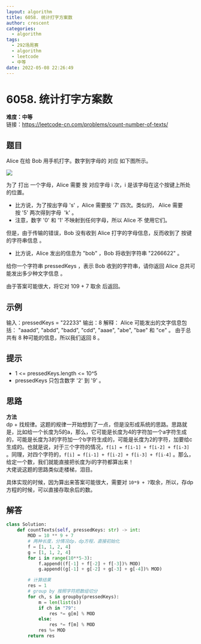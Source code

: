 ```yaml
---
layout: algorithm
title: 6058. 统计打字方案数
author: crescent
categories:
  - algorithm
tags:
  - 292场周赛
  - algorithm
  - leetcode
  - 中等
date: 2022-05-08 22:26:49
---
```

# 6058. 统计打字方案数
**难度：中等**  
链接：https://leetcode-cn.com/problems/count-number-of-texts/
## 题目
Alice 在给 Bob 用手机打字。数字到字母的 对应 如下图所示。

![](https://assets.leetcode.com/uploads/2022/03/15/1200px-telephone-keypad2svg.png)

为了 打出 一个字母，Alice 需要 按 对应字母 i 次，i 是该字母在这个按键上所处的位置。

+ 比方说，为了按出字母 's' ，Alice 需要按 '7' 四次。类似的， Alice 需要按 '5' 两次得到字母  'k' 。
+ 注意，数字 '0' 和 '1' 不映射到任何字母，所以 Alice 不 使用它们。


但是，由于传输的错误，Bob 没有收到 Alice 打字的字母信息，反而收到了 按键的字符串信息 。

+ 比方说，Alice 发出的信息为 "bob" ，Bob 将收到字符串 "2266622" 。


给你一个字符串 pressedKeys ，表示 Bob 收到的字符串，请你返回 Alice 总共可能发出多少种文字信息 。

由于答案可能很大，将它对 109 + 7 取余 后返回。


## 示例
输入：pressedKeys = "22233"
输出：8
解释：
Alice 可能发出的文字信息包括：
"aaadd", "abdd", "badd", "cdd", "aaae", "abe", "bae" 和 "ce" 。
由于总共有 8 种可能的信息，所以我们返回 8 。


## 提示
+ 1 <= pressedKeys.length <= 10^5
+ pressedKeys 只包含数字 '2' 到 '9' 。

## 思路
**方法**  
dp + 找规律。这题的规律一开始想到了一点，但是没形成系统的思路。思路就是，比如给一个长度为5的a，那么，它可能是长度为4的字符加一个a字符生成的，可能是长度为3的字符加一个b字符生成的，可能是长度为2的字符，加要给c生成的。也就是说，对于三个字符的情况，`f[i] = f[i-1] + f[i-2] + f[i-3]` 。同理，对四个字符的，`f[i] = f[i-1] + f[i-2] + f[i-3] + f[i-4]` 。那么，给定一个数，我们就能直接把长度为i的字符都算出来！  
大佬说这题的思路类似走楼梯，泪目。  

具体实现的时候，因为算出来答案可能很大，需要对 `10*9 + 7`取余，所以，存dp方程的时候，可以直接存取余后的数。

## 解答
``` python
class Solution:
    def countTexts(self, pressedKeys: str) -> int:
        MOD = 10 ** 9 + 7
        # 两种长度，分情况dp，dp方程，直接初始化
        f = [1, 1, 2, 4]
        g = [1, 1, 2, 4]
        for i in range(10**5-3):
            f.append((f[-1] + f[-2] + f[-3])% MOD)
            g.append((g[-1] + g[-2] + g[-3] + g[-4])% MOD)

        # 计算结果
        res = 1
        # group by 按照字符把数组切分
        for ch, s in groupby(pressedKeys):
            m = len(list(s))
            if ch in "79":
                res *= g[m] % MOD
            else:
                res *= f[m] % MOD
            res %= MOD
        return res
```